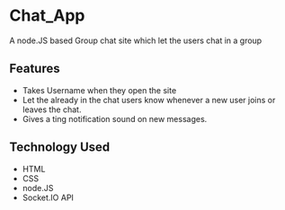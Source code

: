 
# Chat_App
 A node.JS based Group chat site which let the users chat in a group 

## Features

- Takes Username when they open the site
- Let the already in the chat users know whenever a new user joins or leaves the chat.
- Gives a ting notification sound on new messages.


## Technology Used

- HTML
- CSS
- node.JS
- Socket.IO API

